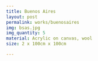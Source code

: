 ```yaml
---
title: Buenos Aires
layout: post
permalink: works/buenosaires
img: bsas.jpg
img_quantity: 5
material: Acrylic on canvas, wool
size: 2 x 100cm x 100cm

---
```

